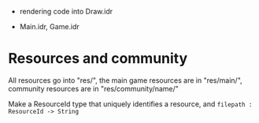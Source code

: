 - rendering code into Draw.idr

- Main.idr, Game.idr

# Resources and community

All resources go into "res/", the main game resources are in "res/main/", community resources are in "res/community/name/"

Make a ResourceId type that uniquely identifies a resource, and `filepath : ResourceId -> String`
